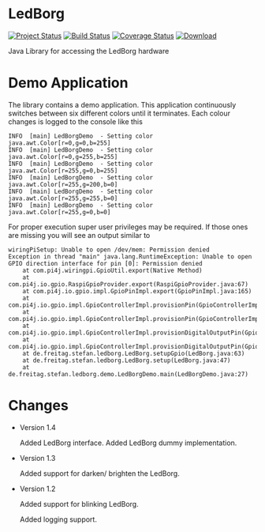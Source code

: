 # LedBorg

[![Project Status](http://stillmaintained.com/stefanfreitag/LedBorg.png)](https://stillmaintained.com/stefanfreitag/LedBorg)
[![Build Status](https://travis-ci.org/stefanfreitag/LedBorg.svg?branch=master)](https://travis-ci.org/stefanfreitag/LedBorg)
[![Coverage Status](https://coveralls.io/repos/stefanfreitag/Ledborg/badge.svg)](https://coveralls.io/r/stefanfreitag/Ledborg)
[ ![Download](https://api.bintray.com/packages/stefanfreitag/maven/LedBorg/images/download.svg) ](https://bintray.com/stefanfreitag/maven/LedBorg/_latestVersion)

Java Library for accessing the LedBorg hardware

# Demo Application
The library contains a demo application. This application continuously switches
between six different colors until it terminates. Each colour changes is logged to
the console like this

    INFO  [main] LedBorgDemo  - Setting color java.awt.Color[r=0,g=0,b=255]
    INFO  [main] LedBorgDemo  - Setting color java.awt.Color[r=0,g=255,b=255]
    INFO  [main] LedBorgDemo  - Setting color java.awt.Color[r=255,g=0,b=255]
    INFO  [main] LedBorgDemo  - Setting color java.awt.Color[r=255,g=200,b=0]
    INFO  [main] LedBorgDemo  - Setting color java.awt.Color[r=255,g=255,b=0]
    INFO  [main] LedBorgDemo  - Setting color java.awt.Color[r=255,g=0,b=0]

For proper execution super user privileges may be required. If those ones are missing
you will see an output similar to

    wiringPiSetup: Unable to open /dev/mem: Permission denied
    Exception in thread "main" java.lang.RuntimeException: Unable to open GPIO direction interface for pin [0]: Permission denied
        at com.pi4j.wiringpi.GpioUtil.export(Native Method)
        at com.pi4j.io.gpio.RaspiGpioProvider.export(RaspiGpioProvider.java:67)
        at com.pi4j.io.gpio.impl.GpioPinImpl.export(GpioPinImpl.java:165)
        at com.pi4j.io.gpio.impl.GpioControllerImpl.provisionPin(GpioControllerImpl.java:520)
        at com.pi4j.io.gpio.impl.GpioControllerImpl.provisionPin(GpioControllerImpl.java:499)
        at com.pi4j.io.gpio.impl.GpioControllerImpl.provisionDigitalOutputPin(GpioControllerImpl.java:651)
        at com.pi4j.io.gpio.impl.GpioControllerImpl.provisionDigitalOutputPin(GpioControllerImpl.java:661)
        at de.freitag.stefan.ledborg.LedBorg.setupGpio(LedBorg.java:63)
        at de.freitag.stefan.ledborg.LedBorg.setup(LedBorg.java:47)
        at de.freitag.stefan.ledborg.demo.LedBorgDemo.main(LedBorgDemo.java:27)
        
# Changes
*   Version 1.4
    
    Added LedBorg interface.
    Added LedBorg dummy implementation.

*   Version 1.3
  
    Added support for darken/ brighten the LedBorg.
    
*   Version 1.2
      
    Added support for blinking LedBorg.
    
    Added logging support.